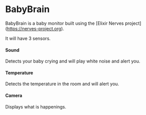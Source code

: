 # BabyBrain

BabyBrain is a baby monitor built using the [Elixir Nerves project] (https://nerves-project.org).

It will have 3 sensors.

#### Sound
Detects your baby crying and will play white noise and alert you.

#### Temperature
Detects the temperature in the room and will alert you.

#### Camera
Displays what is happenings. 